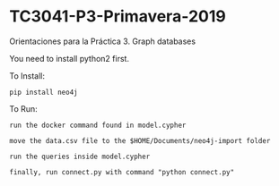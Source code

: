 # TC3041-P3-Primavera-2019
Orientaciones para la Práctica 3. Graph databases

You need to install python2 first.

To Install:

    pip install neo4j

To Run:

    run the docker command found in model.cypher

    move the data.csv file to the $HOME/Documents/neo4j-import folder

    run the queries inside model.cypher

    finally, run connect.py with command "python connect.py"
